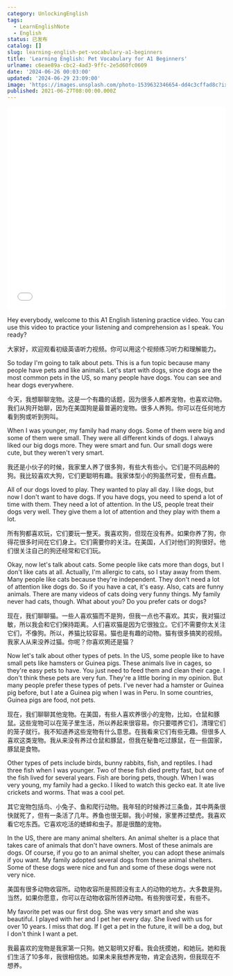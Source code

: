 ```yaml
---
category: UnlockingEnglish
tags:
  - LearnEnglishNote
  - English
status: 已发布
catalog: []
slug: learning-english-pet-vocabulary-a1-beginners
title: 'Learning English: Pet Vocabulary for A1 Beginners'
urlname: c6eae89a-cbc2-4ad3-9ffc-2e5d60fc0609
date: '2024-06-26 00:03:00'
updated: '2024-06-29 23:09:00'
image: 'https://images.unsplash.com/photo-1539632346654-dd4c3cffad8c?ixlib=rb-4.0.3&q=85&fm=jpg&crop=entropy&cs=srgb'
published: 2021-06-27T08:00:00.000Z
---
```


<iframe width="100%" height="468" src="//player.bilibili.com/player.html?bvid=BV1Bx421Q7nU&p=4" scrolling="no" border="0" frameborder="no" framespacing="0" allowfullscreen="true" muted="false"  danmaku="false"> </iframe>


Hey everybody, welcome to this A1 English listening practice video. You can use this video to practice your listening and comprehension as I speak. You ready?


大家好，欢迎观看初级英语听力视频。你可以用这个视频练习听力和理解能力。


So today I'm going to talk about pets. This is a fun topic because many people have pets and like animals. Let's start with dogs, since dogs are the most common pets in the US, so many people have dogs. You can see and hear dogs everywhere.


今天，我想聊聊宠物。这是一个有趣的话题，因为很多人都养宠物，也喜欢动物。我们从狗开始聊，因为在美国狗是最普遍的宠物。很多人养狗。你可以在任何地方看到狗或听到狗叫。


When I was younger, my family had many dogs. Some of them were big and some of them were small. They were all different kinds of dogs. I always liked our big dogs more. They were smart and fun. Our small dogs were cute, but they weren't very smart.


我还是小伙子的时候，我家里人养了很多狗，有些大有些小。它们是不同品种的狗。我比较喜欢大狗，它们更聪明有趣。我家体型小的狗虽然可爱，但有点蠢。


All of our dogs loved to play. They wanted to play all day. I like dogs, but now I don't want to have dogs. If you have dogs, you need to spend a lot of time with them. They need a lot of attention. In the US, people treat their dogs very well. They give them a lot of attention and they play with them a lot.


所有狗都喜欢玩，它们要玩一整天。我喜欢狗，但现在没有养。如果你养了狗，你得花很多时间在它们身上。它们需要你的关注。在美国，人们对他们的狗很好。他们很关注自己的狗还经常和它们玩。


Okay, now let's talk about cats. Some people like cats more than dogs, but I don't like cats at all. Actually, I'm allergic to cats, so I stay away from them. Many people like cats because they're independent. They don't need a lot of attention like dogs do. So if you have a cat, it's easy. Also, cats are funny animals. There are many videos of cats doing very funny things. My family never had cats, though. What about you? Do you prefer cats or dogs?


现在，我们聊聊猫。一些人喜欢猫而不是狗，但我一点也不喜欢。其实，我对猫过敏，所以我会和它们保持距离。人们喜欢猫是因为它很独立。它们不需要你太关注它们，不像狗。所以，养猫比较容易。猫也是有趣的动物。猫有很多搞笑的视频。我家人从来没养过猫。你呢？你喜欢㺃还是猫？


Now let's talk about other types of pets. In the US, some people like to have small pets like hamsters or Guinea pigs. These animals live in cages, so they're easy pets to have. You just need to feed them and clean their cage. I don't think these pets are very fun. They're a little boring in my opinion. But many people prefer these types of pets. I've never had a hamster or Guinea pig before, but I ate a Guinea pig when I was in Peru. In some countries, Guinea pigs are food, not pets.


现在，我们聊聊其他宠物。在美国，有些人喜欢养很小的宠物，比如，仓鼠和豚鼠。这些宠物可以在笼子里生活，所以养起来很容易。你只要喂养它们，清理它们的笼子就行。我不知道养这些宠物有什么意思。在我看来它们有些无趣。但很多人喜欢这类宠物。我从来没有养过仓鼠和豚鼠，但我在秘鲁吃过豚鼠，在一些国家，豚鼠是食物。


Other types of pets include birds, bunny rabbits, fish, and reptiles. I had three fish when I was younger. Two of these fish died pretty fast, but one of the fish lived for several years. Fish are boring pets, though. When I was very young, my family had a gecko. I liked to watch this gecko eat. It ate live crickets and worms. That was a cool pet.


其它宠物包括鸟、小兔子、鱼和爬行动物。我年轻的时候养过三条鱼，其中两条很快就死了，但有一条活了几年。养鱼也很无聊。我小时候，家里养过壁虎。我喜欢看它吃东西。它喜欢吃活的蟋蟀和虫子。那是很酷的宠物。


In the US, there are many animal shelters. An animal shelter is a place that takes care of animals that don't have owners. Most of these animals are dogs. Of course, if you go to an animal shelter, you can adopt these animals if you want. My family adopted several dogs from these animal shelters. Some of these dogs were nice and fun and some of these dogs were not very nice.


美国有很多动物收容所。动物收容所是照顾没有主人的动物的地方。大多数是狗。当然，如果你愿意，你可以在动物收容所领养动物。有些狗很可爱，有些不。


My favorite pet was our first dog. She was very smart and she was beautiful. I played with her and I pet her every day. She lived with us for over 10 years. I miss that dog. If I get a pet in the future, it will be a dog, but I don't think I want a pet.


我最喜欢的宠物是我家第一只狗。她又聪明又好看。我会抚摸她，和她玩。她和我们生活了10多年，我很相信她。如果未来我想养宠物，肯定会选狗，但我现在不想养。


